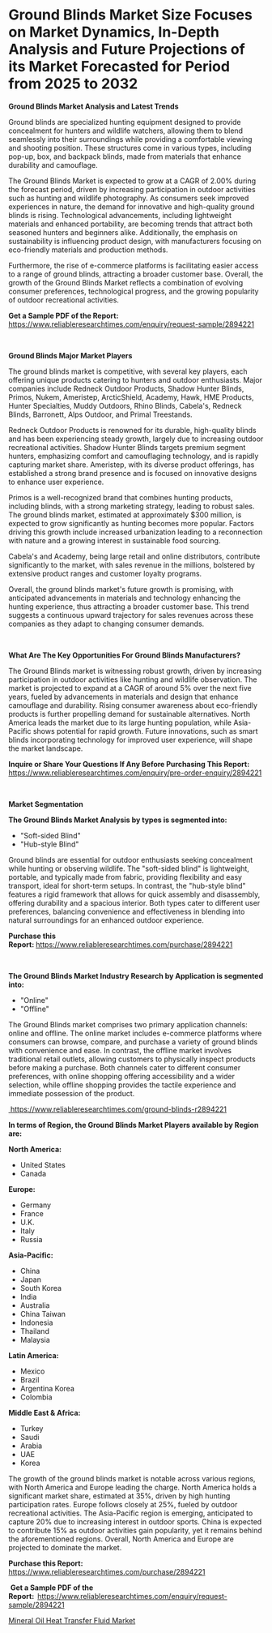 <p><h1>Ground Blinds Market Size Focuses on Market Dynamics, In-Depth Analysis and Future Projections of its Market Forecasted for Period from 2025 to 2032</h1></p><p><strong>Ground Blinds Market Analysis and Latest Trends</strong></p>
<p><p>Ground blinds are specialized hunting equipment designed to provide concealment for hunters and wildlife watchers, allowing them to blend seamlessly into their surroundings while providing a comfortable viewing and shooting position. These structures come in various types, including pop-up, box, and backpack blinds, made from materials that enhance durability and camouflage.</p><p>The Ground Blinds Market is expected to grow at a CAGR of 2.00% during the forecast period, driven by increasing participation in outdoor activities such as hunting and wildlife photography. As consumers seek improved experiences in nature, the demand for innovative and high-quality ground blinds is rising. Technological advancements, including lightweight materials and enhanced portability, are becoming trends that attract both seasoned hunters and beginners alike. Additionally, the emphasis on sustainability is influencing product design, with manufacturers focusing on eco-friendly materials and production methods.</p><p>Furthermore, the rise of e-commerce platforms is facilitating easier access to a range of ground blinds, attracting a broader customer base. Overall, the growth of the Ground Blinds Market reflects a combination of evolving consumer preferences, technological progress, and the growing popularity of outdoor recreational activities.</p></p>
<p><strong>Get a Sample PDF of the Report:&nbsp;</strong> <a href="https://www.reliableresearchtimes.com/enquiry/request-sample/2894221?utm_campaign=3297&utm_medium=2&utm_source=Github&utm_content=ia&utm_term=15032025&utm_id=ground-blinds">https://www.reliableresearchtimes.com/enquiry/request-sample/2894221</a></p>
<p>&nbsp;</p>
<p><strong>Ground Blinds Major Market Players</strong></p>
<p><p>The ground blinds market is competitive, with several key players, each offering unique products catering to hunters and outdoor enthusiasts. Major companies include Redneck Outdoor Products, Shadow Hunter Blinds, Primos, Nukem, Ameristep, ArcticShield, Academy, Hawk, HME Products, Hunter Specialties, Muddy Outdoors, Rhino Blinds, Cabela's, Redneck Blinds, Barronett, Alps Outdoor, and Primal Treestands. </p><p>Redneck Outdoor Products is renowned for its durable, high-quality blinds and has been experiencing steady growth, largely due to increasing outdoor recreational activities. Shadow Hunter Blinds targets premium segment hunters, emphasizing comfort and camouflaging technology, and is rapidly capturing market share. Ameristep, with its diverse product offerings, has established a strong brand presence and is focused on innovative designs to enhance user experience.</p><p>Primos is a well-recognized brand that combines hunting products, including blinds, with a strong marketing strategy, leading to robust sales. The ground blinds market, estimated at approximately $300 million, is expected to grow significantly as hunting becomes more popular. Factors driving this growth include increased urbanization leading to a reconnection with nature and a growing interest in sustainable food sourcing.</p><p>Cabela's and Academy, being large retail and online distributors, contribute significantly to the market, with sales revenue in the millions, bolstered by extensive product ranges and customer loyalty programs. </p><p>Overall, the ground blinds market's future growth is promising, with anticipated advancements in materials and technology enhancing the hunting experience, thus attracting a broader customer base. This trend suggests a continuous upward trajectory for sales revenues across these companies as they adapt to changing consumer demands.</p></p>
<p>&nbsp;</p>
<p><strong>What Are The Key Opportunities For Ground Blinds Manufacturers?</strong></p>
<p><p>The Ground Blinds market is witnessing robust growth, driven by increasing participation in outdoor activities like hunting and wildlife observation. The market is projected to expand at a CAGR of around 5% over the next five years, fueled by advancements in materials and design that enhance camouflage and durability. Rising consumer awareness about eco-friendly products is further propelling demand for sustainable alternatives. North America leads the market due to its large hunting population, while Asia-Pacific shows potential for rapid growth. Future innovations, such as smart blinds incorporating technology for improved user experience, will shape the market landscape.</p></p>
<p><strong>Inquire or Share Your Questions If Any Before Purchasing This Report:</strong> <a href="https://www.reliableresearchtimes.com/enquiry/pre-order-enquiry/2894221?utm_campaign=3297&utm_medium=2&utm_source=Github&utm_content=ia&utm_term=15032025&utm_id=ground-blinds">https://www.reliableresearchtimes.com/enquiry/pre-order-enquiry/2894221</a></p>
<p>&nbsp;</p>
<p><strong>Market Segmentation</strong></p>
<p><strong>The Ground Blinds Market Analysis by types is segmented into:</strong></p>
<p><ul><li>"Soft-sided Blind"</li><li>"Hub-style Blind"</li></ul></p>
<p><p>Ground blinds are essential for outdoor enthusiasts seeking concealment while hunting or observing wildlife. The "soft-sided blind" is lightweight, portable, and typically made from fabric, providing flexibility and easy transport, ideal for short-term setups. In contrast, the "hub-style blind" features a rigid framework that allows for quick assembly and disassembly, offering durability and a spacious interior. Both types cater to different user preferences, balancing convenience and effectiveness in blending into natural surroundings for an enhanced outdoor experience.</p></p>
<p><strong>Purchase this Report:&nbsp;</strong><a href="https://www.reliableresearchtimes.com/purchase/2894221?utm_campaign=3297&utm_medium=2&utm_source=Github&utm_content=ia&utm_term=15032025&utm_id=ground-blinds">https://www.reliableresearchtimes.com/purchase/2894221</a></p>
<p>&nbsp;</p>
<p><strong>The Ground Blinds Market Industry Research by Application is segmented into:</strong></p>
<p><ul><li>"Online"</li><li>"Offline"</li></ul></p>
<p><p>The Ground Blinds market comprises two primary application channels: online and offline. The online market includes e-commerce platforms where consumers can browse, compare, and purchase a variety of ground blinds with convenience and ease. In contrast, the offline market involves traditional retail outlets, allowing customers to physically inspect products before making a purchase. Both channels cater to different consumer preferences, with online shopping offering accessibility and a wider selection, while offline shopping provides the tactile experience and immediate possession of the product.</p></p>
<p><a href="https://www.reliableresearchtimes.com/ground-blinds-r2894221?utm_campaign=3297&utm_medium=2&utm_source=Github&utm_content=ia&utm_term=15032025&utm_id=ground-blinds">&nbsp;https://www.reliableresearchtimes.com/ground-blinds-r2894221</a></p>
<p><strong>In terms of Region, the Ground Blinds Market Players available by Region are:</strong></p>
<p>
    <p> <strong> North America: </strong>
        <ul>
            <li>United States</li>
            <li>Canada</li>
        </ul>
        </p> 
    <p> <strong> Europe: </strong>
        <ul>
            <li>Germany</li>
            <li>France</li>
            <li>U.K.</li>
            <li>Italy</li>
            <li>Russia</li>
        </ul>
        </p> 
    <p> <strong> Asia-Pacific: </strong>
        <ul>
            <li>China</li>
            <li>Japan</li>
            <li>South Korea</li>
            <li>India</li>
            <li>Australia</li>
            <li>China Taiwan</li>
            <li>Indonesia</li>
            <li>Thailand</li>
            <li>Malaysia</li>
        </ul>
        </p> 
    <p> <strong> Latin America: </strong>
        <ul>
            <li>Mexico</li>
            <li>Brazil</li>
            <li>Argentina Korea</li>
            <li>Colombia</li>
        </ul>
        </p> 
    <p> <strong> Middle East & Africa: </strong>
        <ul>
            <li>Turkey</li>
            <li>Saudi</li>
            <li>Arabia</li>
            <li>UAE</li>
            <li>Korea</li>
        </ul>
    </p>
    </p>
<p><p>The growth of the ground blinds market is notable across various regions, with North America and Europe leading the charge. North America holds a significant market share, estimated at 35%, driven by high hunting participation rates. Europe follows closely at 25%, fueled by outdoor recreational activities. The Asia-Pacific region is emerging, anticipated to capture 20% due to increasing interest in outdoor sports. China is expected to contribute 15% as outdoor activities gain popularity, yet it remains behind the aforementioned regions. Overall, North America and Europe are projected to dominate the market.</p></p>
<p><strong>Purchase this Report: </strong><a href="https://www.reliableresearchtimes.com/purchase/2894221?utm_campaign=3297&utm_medium=2&utm_source=Github&utm_content=ia&utm_term=15032025&utm_id=ground-blinds">https://www.reliableresearchtimes.com/purchase/2894221</a></p>
<p>&nbsp;<strong>Get a Sample PDF of the Report:&nbsp;&nbsp;</strong><a href="https://www.reliableresearchtimes.com/enquiry/request-sample/2894221?utm_campaign=3297&utm_medium=2&utm_source=Github&utm_content=ia&utm_term=15032025&utm_id=ground-blinds">https://www.reliableresearchtimes.com/enquiry/request-sample/2894221</a></p>
<p><strong></strong></p>
<p><p><a href="https://github.com/donkalucine10/Market-Research-Report-List-1/blob/main/mineral-oil-heat-transfer-fluid-market.md?utm_campaign=3297&utm_medium=2&utm_source=Github&utm_content=ia&utm_term=15032025&utm_id=ground-blinds">Mineral Oil Heat Transfer Fluid Market</a></p></p>